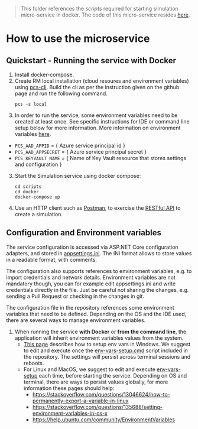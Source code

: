 
> This folder references the *scripts* required for starting simulation micro-service in docker. The code of this micro-service resides [here](https://github.com/Azure/device-simulation-dotnet). 

How to use the microservice
===========================

## Quickstart - Running the service with Docker

1. Install docker-compose.
2. Create RM local installation (cloud resoures and environment variables) using [pcs-cli](pcs-cli-url). Build the cli as per the instruction given on the github  page and run the following command.
    ```
    pcs -s local
    ```
2. In order to run the service, some environment variables need to be created
at least once. See specific instructions for IDE or command line setup below
for more information. More information on environment variables
[here](#configuration-and-environment-variables). 
* `PCS_AAD_APPID` = { Azure service principal id }
* `PCS_AAD_APPSECRET` = { Azure service principal secret }
* `PCS_KEYVAULT_NAME` = { Name of Key Vault resource that stores settings and configuration }

3. Start the Simulation service using docker compose:
   ```
   cd scripts
   cd docker
   docker-compose up
   ```
1. Use an HTTP client such as [Postman][postman-url], to exercise the
   [RESTful API][wiki-createsim-url] to create a simulation.



## Configuration and Environment variables

The service configuration is accessed via ASP.NET Core configuration
adapters, and stored in [appsettings.ini](https://github.com/Azure/device-simulation-dotnet/blob/master/WebService/appsettings.ini).
The INI format allows to store values in a readable format, with comments.

The configuration also supports references to environment variables, e.g. to
import credentials and network details. Environment variables are not
mandatory though, you can for example edit appsettings.ini and write
credentials directly in the file. Just be careful not sharing the changes,
e.g. sending a Pull Request or checking in the changes in git.

The configuration file in the repository references some environment
variables that need to be defined. Depending on the OS and the IDE used,
there are several ways to manage environment variables.

1. When running the service **with Docker** or **from the command line**, the
   application will inherit environment variables values from the system. 
   * [This page][windows-envvars-howto-url] describes how to setup env vars
     in Windows. We suggest to edit and execute once the
     [env-vars-setup.cmd](scripts/env-vars-setup.cmd) script included in the
     repository. The settings will persist across terminal sessions and reboots.
   * For Linux and MacOS, we suggest to edit and execute
     [env-vars-setup](scripts/env-vars-setup) each time, before starting the
     service. Depending on OS and terminal, there are ways to persist values
     globally, for more information these pages should help:
     * https://stackoverflow.com/questions/13046624/how-to-permanently-export-a-variable-in-linux
     * https://stackoverflow.com/questions/135688/setting-environment-variables-in-os-x
     * https://help.ubuntu.com/community/EnvironmentVariables

[iothub-url]: https://azure.microsoft.com/services/iot-hub
[storageadapter-url]: https://github.com/Azure/remote-monitoring-services-dotnet/tree/master/storage-adapter
[iothubconnstring-url]: https://blogs.msdn.microsoft.com/iotdev/2017/05/09/understand-different-connection-strings-in-azure-iot-hub
[docker-compose-install-url]: https://docs.docker.com/compose/install
[windows-envvars-howto-url]: https://superuser.com/questions/949560/how-do-i-set-system-environment-variables-in-windows-10
[postman-url]: https://www.getpostman.com
[wiki-createsim-url]: https://github.com/Azure/device-simulation-dotnet/wiki/%5BAPI-Specifications%5D-Simulations#create-default-simulation
[key-vault-url]: https://docs.microsoft.com/en-us/azure/azure-stack/user/azure-stack-key-vault-manage-portal
[pcs-cli-url]: https://github.com/Azure/pcs-cli